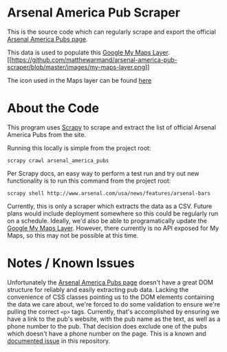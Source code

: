 # Arsenal America Pub Scraper
This is the source code which can regularly scrape and export the official [Arsenal America Pubs page](http://www.arsenal.com/usa/news/features/arsenal-bars).

This data is used to populate this [Google My Maps Layer](https://drive.google.com/open?id=1lGiu2QTjyGmUcSdNN6EeZFiUXv6CL4NR&usp=sharing).
[[https://github.com/matthewarmand/arsenal-america-pub-scraper/blob/master/images/my-maps-layer.png]]

The icon used in the Maps layer can be found [here](http://getdrawings.com/arsenal-cannon-vector#arsenal-cannon-vector-37.png)

# About the Code
This program uses [Scrapy](https://www.github.com/scrapy/scrapy) to scrape and extract the list of official Arsenal America Pubs from the site.

Running this locally is simple from the project root:
```
scrapy crawl arsenal_america_pubs
```

Per Scrapy docs, an easy way to perform a test run and try out new functionality is to run this command from the project root:
```
scrapy shell http://www.arsenal.com/usa/news/features/arsenal-bars
```

Currently, this is only a scraper which extracts the data as a CSV. Future plans would include deployment somewhere so this could be regularly run on a schedule.
Ideally, we'd also be able to programatically update the [Google My Maps Layer](http://map-link-here). However, there currently is no API exposed for My Maps, so this may not be possible at this time.


# Notes / Known Issues
Unfortunately the [Arsenal America Pubs page](http://www.arsenal.com/usa/news/features/arsenal-bars) doesn't have a great DOM structure for reliably and easily extracting pub data.
Lacking the convenience of CSS classes pointing us to the DOM elements containing the data we care about, we're forced to do some validation to ensure we're pulling the correct `<p>` tags.
Currently, that's accomplished by ensuring we have a link to the pub's website, with the pub name as the text, as well as a phone number to the pub.
That decision does exclude one of the pubs which doesn't have a phone number on the page.
This is a known and [documented issue](https://www.github.com/matthewarmand/arsenal-america-pub-scraper/issues/1) in this repository.

